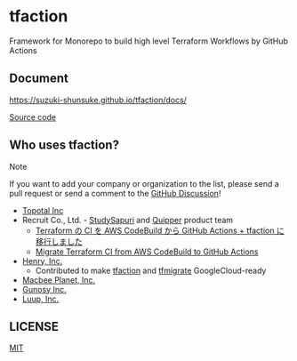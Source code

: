# tfaction

Framework for Monorepo to build high level Terraform Workflows by GitHub Actions

## Document

https://suzuki-shunsuke.github.io/tfaction/docs/

[Source code](https://github.com/suzuki-shunsuke/tfaction-docs)

## Who uses tfaction?

> [!NOTE]
> If you want to add your company or organization to the list, please send a pull request or send a comment to the [GitHub Discussion](https://github.com/suzuki-shunsuke/tfaction/discussions/1280)!

- [Topotal Inc](https://topotal.com/)
- Recruit Co., Ltd. - [StudySapuri](https://brand.studysapuri.jp/) and [Quipper](https://www.quipper.com/) product team
  - [Terraform の CI を AWS CodeBuild から GitHub Actions + tfaction に移行しました](https://blog.studysapuri.jp/entry/2022/02/04/080000)
  - [Migrate Terraform CI from AWS CodeBuild to GitHub Actions](https://devs.quipper.com/2022/02/25/terraform-github-actions.html)
- [Henry, Inc.](https://corp.henry-app.jp/)
  - Contributed to make [tfaction](https://github.com/suzuki-shunsuke/tfaction/releases/tag/v0.5.16) and [tfmigrate](https://github.com/minamijoyo/tfmigrate/releases/tag/v0.3.7) GoogleCloud-ready
- [Macbee Planet, Inc.](https://macbee-planet.com)
- [Gunosy Inc.](https://gunosy.co.jp/)
- [Luup, Inc.](https://luup.sc/)

## LICENSE

[MIT](LICENSE)
